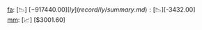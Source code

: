 [fa](record/fa/summary.md): [📉] [$-917440.00]  
[ly](record/ly/summary.md): [📉] [$-3432.00]  
[mm](record/mm/summary.md): [📈] [$3001.60]  
